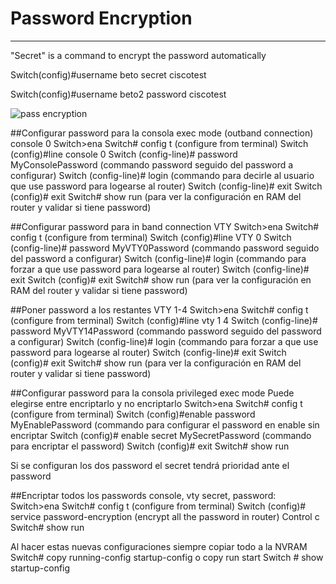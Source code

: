 # Password Encryption
***
"Secret" is a command to encrypt the password automatically

Switch(config)#username beto secret ciscotest

Switch(config)#username beto2 password ciscotest


![pass encryption](https://github.com/btock/Cisco-network-tips/assets/14008255/35749b28-be13-4887-b6f5-4fa674c1695b)




##Configurar password para la consola exec mode (outband connection) console 0
Switch>ena
Switch# config t (configure from terminal)
Switch (config)#line console 0
Switch (config-line)# password MyConsolePassword (commando password seguido del password a configurar)
Switch (config-line)# login (commando para decirle al usuario que use password para logearse al router)
Switch (config-line)# exit
Switch (config)# exit
Switch# show run (para ver la configuración en RAM del router y validar si tiene password)
 
##Configurar password para in band connection VTY 
Switch>ena
Switch# config t (configure from terminal)
Switch (config)#line VTY 0
Switch (config-line)# password MyVTY0Password (commando password seguido del password a configurar)
Switch (config-line)# login (commando para forzar a que use password para logearse al router)
Switch (config-line)# exit
Switch (config)# exit
Switch# show run (para ver la configuración en RAM del router y validar si tiene password)

 

##Poner password a los restantes VTY 1-4
Switch>ena
Switch# config t (configure from terminal)
Switch (config)#line vty 1 4
Switch (config-line)# password MyVTY14Password (commando password seguido del password a configurar)
Switch (config-line)# login (commando para forzar a que use password para logearse al router)
Switch (config-line)# exit
Switch (config)# exit
Switch# show run (para ver la configuración en RAM del router y validar si tiene password)
 
 
##Configurar password para la consola privileged exec mode 
Puede elegirse entre encriptarlo y no encriptarlo
Switch>ena
Switch# config t (configure from terminal)
Switch (config)#enable password MyEnablePassword (commando para configurar el password en enable sin encriptar
Switch (config)# enable secret MySecretPassword (commando para encriptar el password)
Switch (config)# exit
Switch# show run
 
Si se configuran los dos password el secret tendrá prioridad ante el password

##Encriptar todos los passwords console, vty secret, password:
Switch>ena
Switch# config t (configure from terminal)
Switch (config)# service password-encryption (encrypt all the password in router)
Control c
Switch# show run
 
 
Al hacer estas nuevas configuraciones siempre copiar todo a la NVRAM
Switch# copy running-config startup-config o copy run start
Switch # show startup-config

